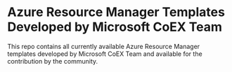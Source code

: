 # Azure Resource Manager Templates Developed by Microsoft CoEX Team
This repo contains all currently available Azure Resource Manager templates developed by Microsoft CoEX Team and available for the contribution by the community.
